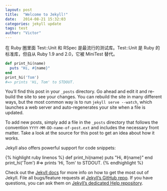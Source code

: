 ```yaml
---
layout: post
title:  "Welcome to Jekyll!"
date:   2014-08-21 15:32:03
categories: jekyll update
tags: test
author: "Victor"
---
```


在 Ruby 圈里面 Test::Unit 和 RSpec 是最流行的测试库。Test::Unit 是 Ruby 的标准库，但自从 Ruby 1.9 and 2.0，它被 MiniTest 替代。

```ruby
def print_hi(name)
  puts "Hi, #{name}"
end
print_hi('Tom')
#=> prints 'Hi, Tom' to STDOUT.
```

You’ll find this post in your `_posts` directory. Go ahead and edit it and re-build the site to see your changes. You can rebuild the site in many different ways, but the most common way is to run `jekyll serve --watch`, which launches a web server and auto-regenerates your site when a file is updated.

To add new posts, simply add a file in the `_posts` directory that follows the convention `YYYY-MM-DD-name-of-post.ext` and includes the necessary front matter. Take a look at the source for this post to get an idea about how it works.

Jekyll also offers powerful support for code snippets:

{% highlight ruby linenos %}
def print_hi(name)
  puts "Hi, #{name}"
end
print_hi('Tom')
#=> prints 'Hi, Tom' to STDOUT.
{% endhighlight %}

Check out the [Jekyll docs][jekyll] for more info on how to get the most out of Jekyll. File all bugs/feature requests at [Jekyll’s GitHub repo][jekyll-gh]. If you have questions, you can ask them on [Jekyll’s dedicated Help repository][jekyll-help].

[jekyll]:      http://jekyllrb.com
[jekyll-gh]:   https://github.com/jekyll/jekyll
[jekyll-help]: https://github.com/jekyll/jekyll-help
